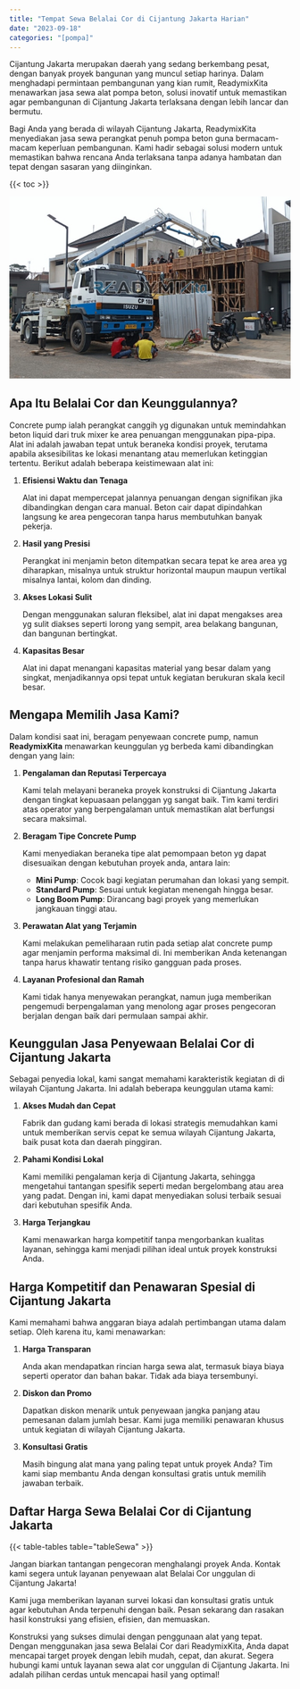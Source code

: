 ```yaml
---
title: "Tempat Sewa Belalai Cor di Cijantung Jakarta Harian"
date: "2023-09-18"
categories: "[pompa]"
---
```


Cijantung Jakarta merupakan daerah yang sedang berkembang pesat, dengan banyak proyek bangunan yang muncul setiap harinya. Dalam menghadapi permintaan pembangunan yang kian rumit, ReadymixKita menawarkan jasa sewa alat pompa beton, solusi inovatif untuk memastikan agar pembangunan di Cijantung Jakarta terlaksana dengan lebih lancar dan bermutu.

Bagi Anda yang berada di wilayah Cijantung Jakarta, ReadymixKita menyediakan jasa sewa perangkat penuh pompa beton guna bermacam-macam keperluan pembangunan. Kami hadir sebagai solusi modern untuk memastikan bahwa rencana Anda terlaksana tanpa adanya hambatan dan tepat dengan sasaran yang diinginkan.

{{< toc >}}

![Tempat Sewa Belalai Cor di Cijantung Jakarta Harian](/images/pompa/sewa-pompa-02.jpg)

## Apa Itu Belalai Cor dan Keunggulannya?

Concrete pump ialah perangkat canggih yg digunakan untuk memindahkan beton liquid dari truk mixer ke area penuangan menggunakan pipa-pipa. Alat ini adalah jawaban tepat untuk beraneka kondisi proyek, terutama apabila aksesibilitas ke lokasi menantang atau memerlukan ketinggian tertentu. Berikut adalah beberapa keistimewaan alat ini:

1. **Efisiensi Waktu dan Tenaga**

   Alat ini dapat mempercepat jalannya penuangan dengan signifikan jika dibandingkan dengan cara manual. Beton cair dapat dipindahkan langsung ke area pengecoran tanpa harus membutuhkan banyak pekerja.

2. **Hasil yang Presisi**

   Perangkat ini menjamin beton ditempatkan secara tepat ke area area yg diharapkan, misalnya untuk struktur horizontal maupun maupun vertikal misalnya lantai, kolom dan dinding.

3. **Akses Lokasi Sulit**

   Dengan menggunakan saluran fleksibel, alat ini dapat mengakses area yg sulit diakses seperti lorong yang sempit, area belakang bangunan, dan bangunan bertingkat.

4. **Kapasitas Besar**

   Alat ini dapat menangani kapasitas material yang besar dalam yang singkat, menjadikannya opsi tepat untuk kegiatan berukuran skala kecil besar.

## Mengapa Memilih Jasa Kami?

Dalam kondisi saat ini, beragam penyewaan concrete pump, namun **ReadymixKita** menawarkan keunggulan yg berbeda kami dibandingkan dengan yang lain:

1. **Pengalaman dan Reputasi Terpercaya**

   Kami telah melayani beraneka proyek konstruksi di Cijantung Jakarta dengan tingkat kepuasaan pelanggan yg sangat baik. Tim kami terdiri atas operator yang berpengalaman untuk memastikan alat berfungsi secara maksimal.

2. **Beragam Tipe Concrete Pump**

   Kami menyediakan beraneka tipe alat pemompaan beton yg dapat disesuaikan dengan kebutuhan proyek anda, antara lain:
   - **Mini Pump**: Cocok bagi kegiatan perumahan dan lokasi yang sempit.
   - **Standard Pump**: Sesuai untuk kegiatan menengah hingga besar.
   - **Long Boom Pump**: Dirancang bagi proyek yang memerlukan jangkauan tinggi atau.

3. **Perawatan Alat yang Terjamin**

   Kami melakukan pemeliharaan rutin pada setiap alat concrete pump agar menjamin performa maksimal di. Ini memberikan Anda ketenangan tanpa harus khawatir tentang risiko gangguan pada proses.

4. **Layanan Profesional dan Ramah**

   Kami tidak hanya menyewakan perangkat, namun juga memberikan pengemudi berpengalaman yang menolong agar proses pengecoran berjalan dengan baik dari permulaan sampai akhir.

## Keunggulan Jasa Penyewaan Belalai Cor di Cijantung Jakarta

Sebagai penyedia lokal, kami sangat memahami karakteristik kegiatan di di wilayah Cijantung Jakarta. Ini adalah beberapa keunggulan utama kami:

1. **Akses Mudah dan Cepat**

   Fabrik dan gudang kami berada di lokasi strategis memudahkan kami untuk memberikan servis cepat ke semua wilayah Cijantung Jakarta, baik pusat kota dan daerah pinggiran.

2. **Pahami Kondisi Lokal**

   Kami memiliki pengalaman kerja di Cijantung Jakarta, sehingga mengetahui tantangan spesifik seperti medan bergelombang atau area yang padat. Dengan ini, kami dapat menyediakan solusi terbaik sesuai dari kebutuhan spesifik Anda.

3. **Harga Terjangkau**

   Kami menawarkan harga kompetitif tanpa mengorbankan kualitas layanan, sehingga kami menjadi pilihan ideal untuk proyek konstruksi Anda.

## Harga Kompetitif dan Penawaran Spesial di Cijantung Jakarta

Kami memahami bahwa anggaran biaya adalah pertimbangan utama dalam setiap. Oleh karena itu, kami menawarkan:

1. **Harga Transparan**

   Anda akan mendapatkan rincian harga sewa alat, termasuk biaya biaya seperti operator dan bahan bakar. Tidak ada biaya tersembunyi.

2. **Diskon dan Promo**

   Dapatkan diskon menarik untuk penyewaan jangka panjang atau pemesanan dalam jumlah besar. Kami juga memiliki penawaran khusus untuk kegiatan di wilayah Cijantung Jakarta.

3. **Konsultasi Gratis**

   Masih bingung alat mana yang paling tepat untuk proyek Anda? Tim kami siap membantu Anda dengan konsultasi gratis untuk memilih jawaban terbaik.

## Daftar Harga Sewa Belalai Cor di Cijantung Jakarta

{{< table-tables table="tableSewa" >}}

Jangan biarkan tantangan pengecoran menghalangi proyek Anda. Kontak kami segera untuk layanan penyewaan alat Belalai Cor unggulan di Cijantung Jakarta!

Kami juga memberikan layanan survei lokasi dan konsultasi gratis untuk agar kebutuhan Anda terpenuhi dengan baik. Pesan sekarang dan rasakan hasil konstruksi yang efisien, efisien, dan memuaskan.

Konstruksi yang sukses dimulai dengan penggunaan alat yang tepat. Dengan menggunakan jasa sewa Belalai Cor dari ReadymixKita, Anda dapat mencapai target proyek dengan lebih mudah, cepat, dan akurat. Segera hubungi kami untuk layanan sewa alat cor unggulan di Cijantung Jakarta. Ini adalah pilihan cerdas untuk mencapai hasil yang optimal!